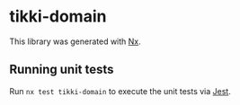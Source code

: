 # tikki-domain

This library was generated with [Nx](https://nx.dev).

## Running unit tests

Run `nx test tikki-domain` to execute the unit tests via [Jest](https://jestjs.io).
